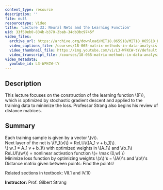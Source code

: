 ```yaml
---
content_type: resource
description: ''
file: null
resourcetype: Video
title: 'Lecture 33: Neural Nets and the Learning Function'
uid: 33f50eb0-834b-b370-3bab-34db3bc9745f
video_files:
  archive_url: https://archive.org/download/MIT18.065S18/MIT18_065S18_Lecture33_300k.mp4
  video_captions_file: /courses/18-065-matrix-methods-in-data-analysis-signal-processing-and-machine-learning-spring-2018/c76eae43bbf15caaaa6390a1a93d0e32_L3-WFKCW-tY.vtt
  video_thumbnail_file: https://img.youtube.com/vi/L3-WFKCW-tY/default.jpg
  video_transcript_file: /courses/18-065-matrix-methods-in-data-analysis-signal-processing-and-machine-learning-spring-2018/743b3a44f35c1c0795d1dad9e29db638_L3-WFKCW-tY.pdf
video_metadata:
  youtube_id: L3-WFKCW-tY
---
```


Description
-----------

This lecture focuses on the construction of the learning function \\(F\\), which is optimized by stochastic gradient descent and applied to the training data to minimize the loss. Professor Strang also begins his review of distance matrices.

Summary
-------

Each training sample is given by a vector \\(v\\).  
Next layer of the net is \\(F\_1(v)\\) = ReLU\\((A\_1 v + b\_1)\\).  
\\( w\_1 = A\_1 v + b\_1\\) with optimized weights in \\(A\_1\\) and \\(b\_1\\)  
ReLU(\\(w\\)) = nonlinear activation function \\(= \\max (0,w) \\)  
Minimize loss function by optimizing weights \\(x\\)'s = \\(A\\)'s and \\(b\\)'s  
Distance matrix given between points: Find the points!

Related sections in textbook: VII.1 and IV.10

**Instructor:** Prof. Gilbert Strang